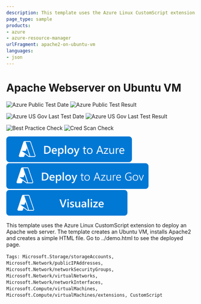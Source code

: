 ```yaml
---
description: This template uses the Azure Linux CustomScript extension to deploy an Apache web server. The deployment template creates an Ubuntu VM, installs Apache2 and creates a simple HTML file. Go to ../demo.html to see the deployed page.
page_type: sample
products:
- azure
- azure-resource-manager
urlFragment: apache2-on-ubuntu-vm
languages:
- json
---
```

# Apache Webserver on Ubuntu VM

![Azure Public Test Date](https://azurequickstartsservice.blob.core.windows.net/badges/application-workloads/apache/apache2-on-ubuntu-vm/PublicLastTestDate.svg)
![Azure Public Test Result](https://azurequickstartsservice.blob.core.windows.net/badges/application-workloads/apache/apache2-on-ubuntu-vm/PublicDeployment.svg)

![Azure US Gov Last Test Date](https://azurequickstartsservice.blob.core.windows.net/badges/application-workloads/apache/apache2-on-ubuntu-vm/FairfaxLastTestDate.svg)
![Azure US Gov Last Test Result](https://azurequickstartsservice.blob.core.windows.net/badges/application-workloads/apache/apache2-on-ubuntu-vm/FairfaxDeployment.svg)

![Best Practice Check](https://azurequickstartsservice.blob.core.windows.net/badges/application-workloads/apache/apache2-on-ubuntu-vm/BestPracticeResult.svg)
![Cred Scan Check](https://azurequickstartsservice.blob.core.windows.net/badges/application-workloads/apache/apache2-on-ubuntu-vm/CredScanResult.svg)

[![Deploy To Azure](https://raw.githubusercontent.com/Azure/azure-quickstart-templates/master/1-CONTRIBUTION-GUIDE/images/deploytoazure.svg?sanitize=true)](https://portal.azure.com/#create/Microsoft.Template/uri/https%3A%2F%2Fraw.githubusercontent.com%2FAzure%2Fazure-quickstart-templates%2Fmaster%2Fapplication-workloads%2Fapache%2Fapache2-on-ubuntu-vm%2Fazuredeploy.json)
[![Deploy To Azure US Gov](https://raw.githubusercontent.com/Azure/azure-quickstart-templates/master/1-CONTRIBUTION-GUIDE/images/deploytoazuregov.svg?sanitize=true)](https://portal.azure.us/#create/Microsoft.Template/uri/https%3A%2F%2Fraw.githubusercontent.com%2FAzure%2Fazure-quickstart-templates%2Fmaster%2Fapplication-workloads%2Fapache%2Fapache2-on-ubuntu-vm%2Fazuredeploy.json)
[![Visualize](https://raw.githubusercontent.com/Azure/azure-quickstart-templates/master/1-CONTRIBUTION-GUIDE/images/visualizebutton.svg?sanitize=true)](http://armviz.io/#/?load=https%3A%2F%2Fraw.githubusercontent.com%2FAzure%2Fazure-quickstart-templates%2Fmaster%2Fapplication-workloads%2Fapache%2Fapache2-on-ubuntu-vm%2Fazuredeploy.json)

This template uses the Azure Linux CustomScript extension to deploy an Apache web server. The template creates an Ubuntu VM, installs Apache2 and creates a simple HTML file. Go to ../demo.html to see the deployed page.

`Tags: Microsoft.Storage/storageAccounts, Microsoft.Network/publicIPAddresses, Microsoft.Network/networkSecurityGroups, Microsoft.Network/virtualNetworks, Microsoft.Network/networkInterfaces, Microsoft.Compute/virtualMachines, Microsoft.Compute/virtualMachines/extensions, CustomScript`
